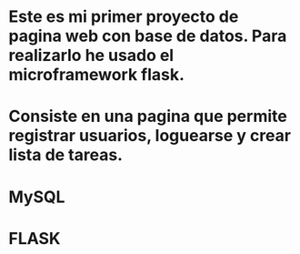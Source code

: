 # Este es mi primer proyecto de pagina web con base de datos. Para realizarlo he usado el microframework flask.
# Consiste en una pagina que permite registrar usuarios, loguearse y crear lista de tareas.
# MySQL
# FLASK
